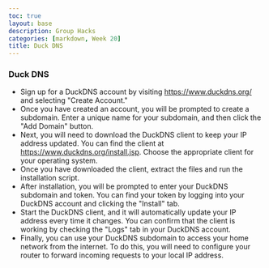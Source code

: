 ```yaml
---
toc: true
layout: base
description: Group Hacks
categories: [markdown, Week 20]
title: Duck DNS
---
```


### Duck DNS
- Sign up for a DuckDNS account by visiting https://www.duckdns.org/ and selecting "Create Account."
- Once you have created an account, you will be prompted to create a subdomain. Enter a unique name for your subdomain, and then click the "Add Domain" button.
- Next, you will need to download the DuckDNS client to keep your IP address updated. You can find the client at https://www.duckdns.org/install.jsp. Choose the appropriate client for your operating system.
- Once you have downloaded the client, extract the files and run the installation script.
- After installation, you will be prompted to enter your DuckDNS subdomain and token. You can find your token by logging into your DuckDNS account and clicking the "Install" tab.
- Start the DuckDNS client, and it will automatically update your IP address every time it changes. You can confirm that the client is working by checking the "Logs" tab in your DuckDNS account.
- Finally, you can use your DuckDNS subdomain to access your home network from the internet. To do this, you will need to configure your router to forward incoming requests to your local IP address.
